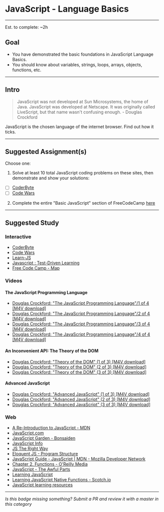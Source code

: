 # JavaScript - Language Basics

-----

Est. to complete: ~2h

## Goal
- You have demonstrated the basic foundations in JavaScript Language Basics.
- You should know about variables, strings, loops, arrays, objects, functions, etc.


-----

## Intro

>JavaScript was not developed at Sun Microsystems, the home of Java. JavaScript was developed at Netscape. It was originally called LiveScript, but that name wasn't confusing enough. - Douglas Crockford

JavaScript is the chosen language of the internet browser. Find out how it ticks.

-----


## Suggested Assignment(s)
Choose one:

1) Solve at least 10 total JavaScript coding problems on these sites, then demonstrate and show your solutions:
  - [ ] [CoderByte](http://coderbyte.com/CodingArea/Challenges/)
  - [ ] [Code Wars](http://www.codewars.com/)

2) Complete the entire "Basic JavaScript" section of FreeCodeCamp [here](https://www.freecodecamp.com/map)


-----


## Suggested Study

### Interactive
- [CoderByte](http://coderbyte.com/CodingArea/Challenges/)
- [Code Wars](http://www.codewars.com/)
- [Learn-JS](http://learn-js.org/)
- [Javascript : Test-Driven Learning](https://github.com/MartinChavez/Javascript)
- [Free Code Camp - Map](https://www.freecodecamp.com/map)

### Videos
#### The JavaScript Programming Language
- [Douglas Crockford: "The JavaScript Programming Language"/1 of 4 [M4V download]](http://yui.zenfs.com/theater/crockford-tjpl-1.m4v)
- [Douglas Crockford: "The JavaScript Programming Language"/2 of 4 [M4V download]](http://yui.zenfs.com/theater/crockford-tjpl-2.m4v)
- [Douglas Crockford: "The JavaScript Programming Language"/3 of 4 [M4V download]](http://yui.zenfs.com/theater/crockford-tjpl-3.m4v)
- [Douglas Crockford: "The JavaScript Programming Language"/4 of 4 [M4V download]](http://yui.zenfs.com/theater/crockford-tjpl-4.m4v)

#### An Inconvenient API: The Theory of the DOM
- [Douglas Crockford: "Theory of the DOM" (1 of 3) [M4V download]](http://yui.zenfs.com/theater/crockford-domtheory-1.m4v)
- [Douglas Crockford: "Theory of the DOM" (2 of 3) [M4V download]](http://yui.zenfs.com/theater/crockford-domtheory-2.m4v)
- [Douglas Crockford: "Theory of the DOM" (3 of 3) [M4V download]](http://yui.zenfs.com/theater/crockford-domtheory-3.m4v)

#### Advanced JavaScript
- [Douglas Crockford: "Advanced JavaScript" (1 of 3) [M4V download]](http://yui.zenfs.com/theater/crockford-advancedjavascript-1.m4v)
- [Douglas Crockford: "Advanced JavaScript" (2 of 3) [M4V download]](http://yui.zenfs.com/theater/crockford-advancedjavascript-2.m4v)
- [Douglas Crockford: "Advanced JavaScript" (3 of 3) [M4V download]](http://yui.zenfs.com/theater/crockford-advancedjavascript-3.m4v)

### Web
- [A Re-Introduction to JavaScript - MDN](https://developer.mozilla.org/en-US/docs/Web/JavaScript/A_re-introduction_to_JavaScript)
- [JavaScript.com](https://www.javascript.com/)
- [JavaScript Garden - Bonsaiden](http://bonsaiden.github.io/JavaScript-Garden/)
- [JavaScript Info](http://javascript.info/)
- [JS The Right Way](http://jstherightway.org/)
- [Eloquent JS - Program Structure](http://eloquentjavascript.net/02_program_structure.html)
- [JavaScript Guide - JavaScript | MDN - Mozilla Developer Network](https://developer.mozilla.org/en-US/docs/Web/JavaScript/Guide)
- [Chapter 2. Functions - O&#39;Reilly Media](http://chimera.labs.oreilly.com/books/1234000000262/ch02.html)
- [JavaScript - The Awful Parts](http://archive.oreilly.com/pub/a/javascript/excerpts/javascript-good-parts/awful-parts.html)
- [Learning JavaScript](https://github.com/iangilman/learning-javascript)
- [Learning JavaScript Native Functions - Scotch.io](https://scotch.io/tutorials/learning-javascript-native-functions-and-how-to-use-them)
- [JavaScript learning resources](https://medium.com/javascript-scene/learn-javascript-b631a4af11f2)

-----

  *Is this badge missing something? Submit a PR and review it with a master in this category*
